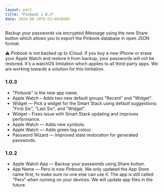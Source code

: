 ```yaml
---
layout: post
title: "Pinbook 1.0.3"
date: 2024-08-19T6:52:49+0100
---
```


Backup your passwords via encrypted iMessage using the new Share button which allows you to export the Pinbook database in open JSON format. 

⚠️ Pinbook is not backed up to iCloud. If you buy a new iPhone or erase your Apple Watch and restore it from backup, your passwords will not be restored. It's a watchOS limitation which applies to all third-party apps. We are working towards a solution for this limitation.

### 1.0.3

- "Pinbook" is the new app name.
- Apple Watch – Adds two new default groups "Recent" and "Widget".
- Widget — Pick a widget for the Smart Stack using default suggestions: "First Six", "Last Six", and "Widget".
- Widget – Fixes issue with Smart Stack updating and improves performance.
- Apple Watch — Adds new symbols.
- Apple Watch — Adds green tag colour.
- Password Wizard — Improved state restoration for generated passwords.

### 1.0.2

- Apple Watch App — Backup your passwords using Share button.
- App Name — Pero is now Pinbook. We only updated the App Store name first, to make sure no one else can use it. The app is still called "Pero" when running on your devices. We will update app files in the future.
